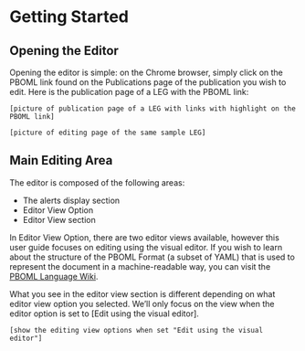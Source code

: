 # Getting Started

## Opening the Editor

Opening the editor is simple: on the Chrome browser, simply click on the PBOML link found on the Publications page of the publication you wish to edit. Here is the publication page of a LEG with the PBOML link:

    [picture of publication page of a LEG with links with highlight on the PBOML link]

    [picture of editing page of the same sample LEG]

## Main Editing Area

The editor is composed of the following areas:
-	The alerts display section
-	Editor View Option
-	Editor View section

In Editor View Option, there are two editor views available, however this user guide focuses on editing using the visual editor. If you wish to learn about the structure of the PBOML Format (a subset of YAML) that is used to represent the document in a machine-readable way, you can visit the [PBOML Language Wiki](https://github.com/pbo-dpb/pboml-parser--parseur-pboml/wiki).

What you see in the editor view section is different depending on what editor view option you selected. We’ll only focus on the view when the editor option is set to [Edit using the visual editor].

    [show the editing view options when set "Edit using the visual editor"]



